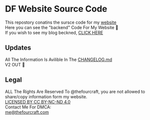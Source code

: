 # DF Website Source Code
This repostory conatins the sursce code for my [website](https://www.thefourcraft.com)\
Here you can see the "backend" Code For My Website 🙂\
If you wish to see my blog beckned, [CLICK HERE](https://github.com/theforucraft/DF-Blog)
## Updates
All The Information Is Avilible In The [CHANGELOG.md](CHANGELOG.md)\
V2 OUT 🎉

## Legal
ALL The Rights Are Reserved To @thefourcraft, you are not allowed to share/copy information form my website.\
[LICENSED BY CC BY-NC-ND 4.0](LICENSE.md)\
Contact Me For DMCA:\
me@thefourcraft.com